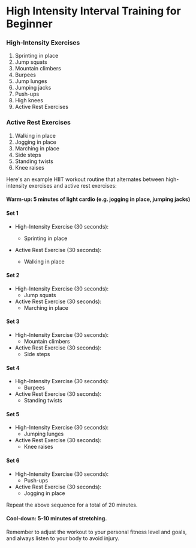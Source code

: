 # High Intensity Interval Training for Beginner

### High-Intensity Exercises

1. Sprinting in place
2. Jump squats
3. Mountain climbers
4. Burpees
5. Jump lunges
6. Jumping jacks
7. Push-ups
8. High knees
9. Active Rest Exercises

### Active Rest Exercises

1. Walking in place
2. Jogging in place
3. Marching in place
4. Side steps
5. Standing twists
7. Knee raises


Here's an example HIIT workout routine that alternates between high-intensity exercises and active rest exercises:

#### Warm-up: 5 minutes of light cardio (e.g. jogging in place, jumping jacks)

#### Set 1
- High-Intensity Exercise (30 seconds):

    - Sprinting in place
- Active Rest Exercise (30 seconds):
    - Walking in place

#### Set 2
- High-Intensity Exercise (30 seconds):
    - Jump squats
- Active Rest Exercise (30 seconds):
    - Marching in place

#### Set 3
- High-Intensity Exercise (30 seconds):
    - Mountain climbers
- Active Rest Exercise (30 seconds):
    - Side steps

#### Set 4
- High-Intensity Exercise (30 seconds):
    - Burpees
- Active Rest Exercise (30 seconds):
    - Standing twists

#### Set 5
- High-Intensity Exercise (30 seconds):
    - Jumping lunges
- Active Rest Exercise (30 seconds):
    - Knee raises

#### Set 6
- High-Intensity Exercise (30 seconds):
    - Push-ups
- Active Rest Exercise (30 seconds):
    - Jogging in place

Repeat the above sequence for a total of 20 minutes.

#### Cool-down: 5-10 minutes of stretching.

Remember to adjust the workout to your personal fitness level and goals, and always listen to your body to avoid injury.